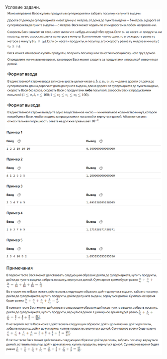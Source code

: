 Условие задачи.
![Условие](images/image.png)
![Примеры](images/image-1.png)
![Примечания](images/image-2.png)